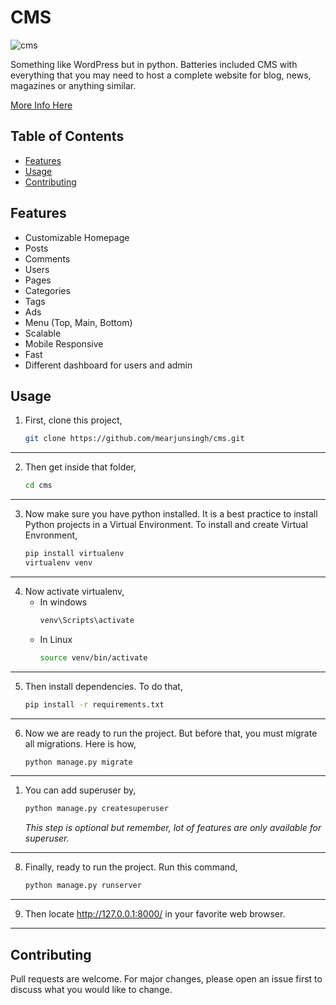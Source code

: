 # CMS
![cms](https://arjunsingh.com.np/images/portfolio/cms.jpg)

Something like WordPress but in python. Batteries included CMS with everything that you may need to host a complete website for blog, news, magazines or anything similar.

[More Info Here](https://arjunsingh.com.np/cms)

## Table of Contents
- [Features](#features)
- [Usage](#usage)
- [Contributing](#contributing)

## Features
* Customizable Homepage
* Posts
* Comments
* Users
* Pages
* Categories
* Tags 
* Ads
* Menu (Top, Main, Bottom)
* Scalable
* Mobile Responsive
* Fast
* Different dashboard for users and admin

## Usage
1. First, clone this project,
    ```sh
    git clone https://github.com/mearjunsingh/cms.git
    ```
---
2. Then get inside that folder,
    ```sh
    cd cms
    ```
---
3. Now make sure you have python installed. It is a best practice to install Python projects in a Virtual Environment. To install and create Virtual Envronment,
    ```sh
    pip install virtualenv
    virtualenv venv
    ```
---
4. Now activate virtualenv,
   - In windows
       ```bat
       venv\Scripts\activate
       ```
   - In Linux
        ```sh
        source venv/bin/activate
        ```
---
5. Then install dependencies. To do that,
    ```sh
    pip install -r requirements.txt
    ```
---
6. Now we are ready to run the project. But before that, you must migrate all migrations. Here is how,
    ```sh
    python manage.py migrate
    ```
---
1. You can add superuser by,
    ```sh
    python manage.py createsuperuser
    ```
    *This step is optional but remember, lot of features are only available for superuser.*
---
8. Finally, ready to run the project. Run this command,
    ```sh
    python manage.py runserver
    ```
---
9. Then locate http://127.0.0.1:8000/ in your favorite web browser.
---

## Contributing
Pull requests are welcome. For major changes, please open an issue first to discuss what you would like to change.